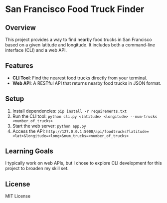 # San Francisco Food Truck Finder

## Overview
This project provides a way to find nearby food trucks in San Francisco based on a given latitude and longitude. It includes both a command-line interface (CLI) and a web API.

## Features
- **CLI Tool**: Find the nearest food trucks directly from your terminal.
- **Web API**: A RESTful API that returns nearby food trucks in JSON format.

## Setup
1. Install dependencies: `pip install -r requirements.txt`
2. Run the CLI tool: `python cli.py <latitude> <longitude> --num-trucks <number_of_trucks>`
3. Start the web server: `python app.py`
4. Access the API: `http://127.0.0.1:5000/api/foodtrucks?latitude=<lat>&longitude=<long>&num_trucks=<number_of_trucks>`

## Learning Goals
I typically work on web APIs, but I chose to explore CLI development for this project to broaden my skill set.

## License
MIT License
